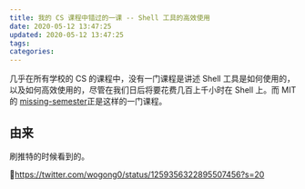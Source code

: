 ```yaml
---
title: 我的 CS 课程中错过的一课 -- Shell 工具的高效使用
date: 2020-05-12 13:47:25
updated: 2020-05-12 13:47:25
tags:
categories:
---
```


几乎在所有学校的 CS 的课程中，没有一门课程是讲述 Shell 工具是如何使用的，以及如何高效使用的，尽管在我们日后将要花费几百上千小时在 Shell 上。而 MIT 的 [missing-semester](https://missing.csail.mit.edu/about/)正是这样的一门课程。

<!-- more -->

## 由来

刷推特的时候看到的。

<https://twitter.com/wogong0/status/1259356322895507456?s=20>

